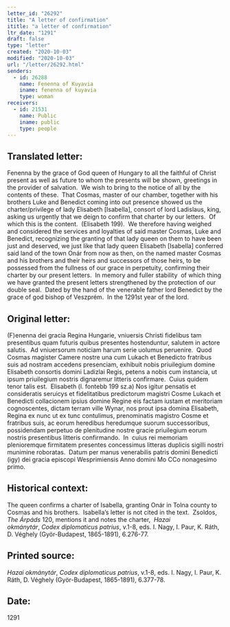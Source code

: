 ```yaml
---
letter_id: "26292"
title: "A letter of confirmation"
ititle: "a letter of confirmation"
ltr_date: "1291"
draft: false
type: "letter"
created: "2020-10-03"
modified: "2020-10-03"
url: "/letter/26292.html"
senders:
  - id: 26288
    name: Fenenna of Kuyavia
    iname: fenenna of kuyavia
    type: woman
receivers:
  - id: 21531
    name: Public
    iname: public
    type: people
---
```

<h2> Translated letter:</h2><p>Fenenna by the grace of God queen of Hungary to all the faithful of Christ present as well as future to whom the presents will be shown, greetings in the provider of salvation.&nbsp; We wish to bring to the notice of all by the contents of these.&nbsp; That Cosmas, master of our chamber, together with his brothers Luke and Benedict coming into out presence showed us the charter/privilege of lady Elisabeth [Isabella], consort of lord Ladislaus, king, asking us urgently that we deign to confirm that charter by our letters.&nbsp; Of which this is the content.&nbsp; (Elisabeth 199).&nbsp; We therefore having weighed and considered the services and loyalties of said master Cosmas, Luke and Benedict, recognizing the granting of that lady queen on them to have been just and deserved, we just like that lady queen Elisabeth [Isabella] conferred said land of the town Onár from now as then, on the named master Cosmas and his brothers and their heirs and successors of those heirs, to be possessed from the fullness of our grace in perpetuity, confirming their charter by our present letters.&nbsp; In memory and fuller stability &nbsp;of which thing we have granted the present letters strengthened by the protection of our double seal.&nbsp; Dated by the hand of the venerable father lord Benedict by the grace of god bishop of Veszprém.&nbsp; In the 1291st year of the lord.</p><h2 class="mt-4"> Original letter:</h2><p>(F)enenna dei gracia Regina Hungarie, vniuersis Christi fidelibus tam presentibus quam futuris quibus presentes hostenduntur, salutem in actore salutis.&nbsp; Ad vniuersorum noticiam harum serie uolumus peruenire.&nbsp; Quod Cosmas magister Camere nostre una cum Lukach et Benedicto fratribus suis ad nostram accedens presenciam, exhibuit nobis priuilegium domine Elisabeth consortis domini Ladizlai Regis, petens a nobis cum instancia, ut ipsum priuilegium nostris dignaremur litteris confirmare.&nbsp; Cuius quidem tenor talis est.&nbsp; Elisabeth (l. fontebb 199 sz.a) Nos igitur pensatis et consideratis seruicys et fidelitatibus predictorum magistri Cosme Lukach et Benedicti collacionem ipsius domine Regine eis factam iustam et meritoriam cognoscentes, dictam terram ville Wynar, nos prout ipsa domina Elisabeth, Regina ex nunc ut ex tunc contulimus, prenominatis magistro Cosme et fratribus suis, ac eorum heredibus heredumque suorum successoribus, possidendam perpetuo de plenitudine nostre gracie priuilegium eorum nostris presentibus litteris confirmando.&nbsp; In&nbsp; cuius rei memoriam plenioremque firmitatem presentes concessimus litteras duplicis sigilli nostri munimine roboratas.&nbsp; Datum per manus venerabilis patris domini Benedicti (igy) dei gracia episcopi Wesprimiensis Anno domini Mo CCo nonagesimo primo.</p><h2 class="mt-4"> Historical context:</h2><p>The queen confirms a charter of Isabella, granting Onár in Tolna county to Cosmas and his brothers.&nbsp; Isabella’s letter is not cited in the text.&nbsp; Zsoldos, <i>The Árpáds</i> 120, mentions it and notes the charter,&nbsp;&nbsp;<em>Hazai okmánytár</em>,&nbsp;<em>Codex diplomaticus patrius</em>, v.1-8, eds. I. Nagy, I. Paur, K. Ráth, D. Véghely (Györ-Budapest, 1865-1891),&nbsp;6.276-77.</p><h2 class="mt-4"> Printed source:</h2><p><em>Hazai okmánytár</em>,&nbsp;<em>Codex diplomaticus patrius</em>, v.1-8, eds. I. Nagy, I. Paur, K. Ráth, D. Véghely (Györ-Budapest, 1865-1891), 6.377-78.</p><h2 class="mt-4"> Date:</h2>1291